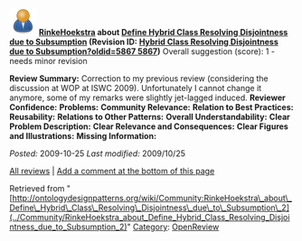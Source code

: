 [![](../images/thumb/a/a6/ODPUser.png/48px-ODPUser.png)](../Image/ODPUser.png "ODPUser.png")
__[RinkeHoekstra](../User/RinkeHoekstra "User:RinkeHoekstra") about [Define Hybrid Class Resolving Disjointness due to Subsumption](../Submissions/Define_Hybrid_Class_Resolving_Disjointness_due_to_Subsumption "Submissions:Define Hybrid Class Resolving Disjointness due to Subsumption") (Revision ID: [Hybrid Class Resolving Disjointness due to Subsumption?oldid=5867 5867](../Submissions/Define "http://ontologydesignpatterns.org/wiki/Submissions:Define"))__
Overall suggestion (score): 1 - needs minor revision




 __Review Summary:__ Correction to my previous review (considering the discussion at WOP at ISWC 2009). Unfortunately I cannot change it anymore, some of my remarks were slightly jet-lagged induced.
__Reviewer Confidence:__ 
__Problems:__ 
__Community Relevance:__ 
__Relation to Best Practices:__ 
__Reusability:__ 
__Relations to Other Patterns:__ 
__Overall Understandability:__ 
__Clear Problem Description:__ 
__Clear Relevance and Consequences:__ 
__Clear Figures and Illustrations:__ 
__Missing Information:__ 

_Posted:_ 2009-10-25 _Last modified:_ 2009/10/25



[All reviews](../Reviews/Main "Reviews:Main") | [Add a comment at the bottom of this page](index.php@title=Odp%253AAdd_comment&target=../Community/RinkeHoekstra_about_Define_Hybrid_Class_Resolving_Disjointness_due_to_Subsumption_2#New_comment "http://ontologydesignpatterns.org/wiki/index.php?title=Odp:Add_comment&target=Community:RinkeHoekstra_about_Define_Hybrid_Class_Resolving_Disjointness_due_to_Subsumption_2#New_comment")


Retrieved from "[http://ontologydesignpatterns.org/wiki/Community:RinkeHoekstra\_about\_Define\_Hybrid\_Class\_Resolving\_Disjointness\_due\_to\_Subsumption\_2](../Community/RinkeHoekstra_about_Define_Hybrid_Class_Resolving_Disjointness_due_to_Subsumption_2)"
 [Category](http://ontologydesignpatterns.org/wiki/Special:Categories "Special:Categories"): [OpenReview](../Category/OpenReview "Category:OpenReview")